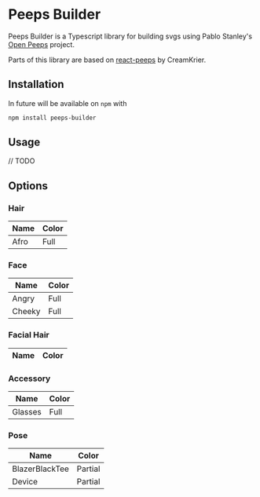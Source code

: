 # Peeps Builder

Peeps Builder is a Typescript library for building svgs using Pablo Stanley's [Open Peeps](https://www.openpeeps.com/) project.

Parts of this library are based on [react-peeps](https://github.com/CeamKrier/react-peeps) by CreamKrier.

## Installation
In future will be available on `npm` with
``` bash
npm install peeps-builder
```

## Usage
// TODO

## Options

### Hair
|Name|Color|
|-----|-----|
|Afro |Full |

### Face
|Name|Color|
|-----|-----|
|Angry|Full |
|Cheeky|Full |

### Facial Hair
|Name|Color|
|-----|-----|

### Accessory
|Name|Color|
|-----|-----|
|Glasses|Full |

### Pose
|Name|Color|
|-----|-----|
|BlazerBlackTee|Partial|
|Device|Partial|